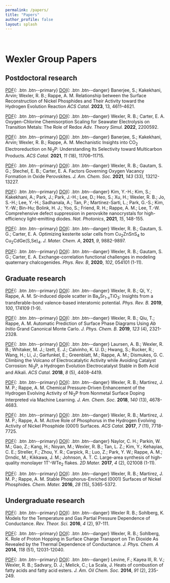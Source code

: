 ```yaml
---
permalink: /papers/
title: "Papers"
author_profile: false
layout: splash
---
```


<br>

# Wexler Group Papers

## Postdoctoral research

[PDF](../assets/papers/Banerjee2023p4611.pdf){: .btn .btn--primary}
[DOI](https://doi.org/10.1021/acscatal.2c06427){: .btn .btn--danger}
Banerjee, S.; Kakekhani, Arvin; Wexler, R. B.; Rappe, A. M.
Relationship between the Surface Reconstruction of Nickel Phosphides and Their Activity toward the Hydrogen Evolution Reaction
*ACS Catal.* **2023**, 13, 4611–4621.

[PDF](../assets/papers/Wexler2022p2200592.pdf){: .btn .btn--primary}
[DOI](https://doi.org/10.1002/adts.202200592){: .btn .btn--danger}
Wexler, R. B.; Carter, E. A.
Oxygen-Chlorine Chemisorption Scaling for Seawater Electrolysis on Transition Metals: The Role of Redox
*Adv. Theory Simul.* **2022**, 2200592.

[PDF](../assets/papers/Banerjee2021p11706.pdf){: .btn .btn--primary}
[DOI](https://doi.org/10.1021/acscatal.1c03639){: .btn .btn--danger}
Banerjee, S.; Kakekhani, Arvin; Wexler, R. B.; Rappe, A. M.
Mechanistic Insights into CO<sub>2</sub> Electroreduction on Ni<sub>2</sub>P: Understanding Its Selectivity toward Multicarbon Products.
*ACS Catal.* **2021**, *11* (18), 11706–11715.

[PDF](../assets/papers/Wexler2021p13212.pdf){: .btn .btn--primary}
[DOI](https://doi.org/10.1021/jacs.1c05570){: .btn .btn--danger}
Wexler, R. B.; Gautam, S. G.; Stechel, E. B.; Carter, E. A.
Factors Governing Oxygen Vacancy Formation in Oxide Perovskites.
*J. Am. Chem. Soc.* **2021**, *143* (33), 13212-13227.

[PDF](../assets/papers/Kim2021p148.pdf){: .btn .btn--primary}
[DOI](https://doi.org/10.1038/s41566-020-00732-4){: .btn .btn--danger}
Kim, Y.-H.; Kim, S.; Kakekhani, A.; Park, J.; Park, J.-H.; Lee, D.; Heo, S.; Xu, H.; Wexler, R. B.; Jo, S.-H.; Lee, Y.-H.; Sadhanala, A.; Tan, P.; Mart&iacute;nez-Sarti, L.; Park, G.-S.; Kim, Y.-W.; Bin-Hu; Bolink, H. J.; Yoo, S.; Friend, R. H.; Rappe, A. M.; Lee, T.-W.
Comprehensive defect suppression in perovskite nanocrystals for high-efficiency light-emitting diodes.
*Nat. Photonics*, **2021**, *15*, 148-155.

[PDF](../assets/papers/Wexler2021p9882.pdf){: .btn .btn--primary}
[DOI](https://doi.org/10.1039/D0TA11603C){: .btn .btn--danger}
Wexler, R. B.; Gautam, S. G.; Carter, E. A.
Optimizing kesterite solar cells from Cu<sub>2</sub>ZnSnS<sub>4</sub> to Cu<sub>2</sub>CdGe(S,Se)<sub>4</sub>.
*J. Mater. Chem. A*, **2021**, *9*, 9882-9897.

[PDF](../assets/papers/Wexler2020p054101.pdf){: .btn .btn--primary}
[DOI](https://doi.org/10.1103/PhysRevB.102.054101){: .btn .btn--danger}
Wexler, R. B.; Gautam, S. G.; Carter, E. A.
Exchange-correlation functional challenges in modeling quaternary chalcogenides.
*Phys. Rev. B*, **2020**, *102*, 054101 (1-11).

## Graduate research

[PDF](../assets/papers/Wexler2019p174109.pdf){: .btn .btn--primary}
[DOI](https://doi.org/10.1103/PhysRevB.100.174109){: .btn .btn--danger}
Wexler, R. B.; Qi, Y.; Rappe, A. M.
Sr-induced dipole scatter in Ba<sub>*x*</sub>Sr<sub>1-*x*</sub>TiO<sub>3</sub>: Insights from a transferable-bond valence-based interatomic potential.
*Phys. Rev. B.* **2019**, *100*, 174109 (1-9).

[PDF](../assets/papers/Wexler2019p2321.pdf){: .btn .btn--primary}
[DOI](https://doi.org/10.1021/acs.jpcc.8b11093){: .btn .btn--danger}
Wexler, R. B.; Qiu, T.; Rappe, A. M.
Automatic Prediction of Surface Phase Diagrams Using *Ab Initio* Grand Canonical Monte Carlo.
*J. Phys. Chem. B.* **2019**, *123* (4), 2321-2328.

[PDF](../assets/papers/Laursen2018p4408.pdf){: .btn .btn--primary}
[DOI](https://doi.org/10.1021/acscatal.7b04466){: .btn .btn--danger}
Laursen, A. B.; Wexler, R. B.; Whitaker, M. J.; Izett, E. J.; Calvinho, K. U. D.; Hwang, S.; Rucker, R.; Wang, H.; Li, J.; Garfunkel, E.; Greenblatt, M.; Rappe, A. M.; Dismukes, G. C.
Climbing the Volcano of Electrocatalytic Activity while Avoiding Catalyst Corrosion: Ni<sub>3</sub>P, a Hydrogen Evolution Electrocatalyst Stable in Both Acid and Alkali.
*ACS Catal.* **2018**, *8* (5), 4408-4419.

[PDF](../assets/papers/Wexler2018p4678.pdf){: .btn .btn--primary}
[DOI](https://doi.org/10.1021/jacs.8b00947){: .btn .btn--danger}
Wexler, R. B.; Martirez, J. M. P.; Rappe, A. M.
Chemical Pressure-Driven Enhancement of the Hydrogen Evolving Activity of Ni<sub>2</sub>P from Nonmetal Surface Doping Interpreted via Machine Learning.
*J. Am. Chem. Soc.* **2018**, *140* (13), 4678-4683.

[PDF](../assets/papers/Wexler2017p7718.pdf){: .btn .btn--primary}
[DOI](https://doi.org/10.1021/acscatal.7b02761){: .btn .btn--danger}
Wexler, R. B.; Martirez, J. M. P.; Rappe, A. M.
Active Role of Phosphorus in the Hydrogen Evolving Activity of Nickel Phosphide (0001) Surfaces.
*ACS Catal.* **2017**, *7* (11), 7718-7725.

[PDF](../assets/papers/Naylor2017p021008.pdf){: .btn .btn--primary}
[DOI](https://doi.org/10.1088/2053-1583/aa5921){: .btn .btn--danger}
Naylor, C. H.; Parkin, W. M.; Gao, Z.; Kang, H.; Noyan, M.; Wexler, R. B.; Tan, L. Z.; Kim, Y.; Kehayias, C. E.; Streller, F.; Zhou, Y. R.; Carpick, R.; Luo, Z.; Park, Y. W.; Rappe, A. M.; Drndic, M.; Kikkawa, J. M.; Johnson, A. T. C.
Large-area synthesis of high-quality monolayer 1T'-WTe<sub>2</sub> flakes.
*2D Mater.* **2017**, *4* (2), 021008 (1-11).

[PDF](../assets/papers/Wexler2016p5365.pdf){: .btn .btn--primary}
[DOI](https://doi.org/10.1021/acs.chemmater.6b01437){: .btn .btn--danger}
Wexler, R. B.; Martirez, J. M. P.; Rappe, A. M.
Stable Phosphorus-Enriched (0001) Surfaces of Nickel Phosphides.
*Chem. Mater.* **2016**, *28* (15), 5365-5372.

## Undergraduate research

[PDF](../assets/papers/Wexler2016p97.pdf){: .btn .btn--primary}
[DOI](https://doi.org/10.1166/rits.2016.1051){: .btn .btn--danger}
Wexler R. B.; Sohlberg, K.
Models for the Temperature and Gas Partial Pressure Dependence of Conductance.
*Rev. Theor. Sci.* **2016**, *4* (2), 97-111.

[PDF](../assets/papers/Wexler2014p12031.pdf){: .btn .btn--primary}
[DOI](https://doi.org/10.1021/jp5076719){: .btn .btn--danger}
Wexler, R. B.; Sohlberg, K.
Role of Proton Hopping in Surface Charge Transport on Tin Dioxide As Revealed by the Thermal Dependence of Conductance.
*J. Phys. Chem. A* **2014**, *118* (51), 12031-12040.

[PDF](../assets/papers/Levine2014p235.pdf){: .btn .btn--primary}
[DOI](https://doi.org/10.1007/s11746-013-2367-0){: .btn .btn--danger}
Levine, F.; Kayea III, R. V.; Wexler, R. B.; Sadvary, D. J.; Melick, C.; La Scala, J.
Heats of combustion of fatty acids and fatty acid esters.
*J. Am. Oil Chem. Soc.* **2014**, *91* (2), 235-249.
